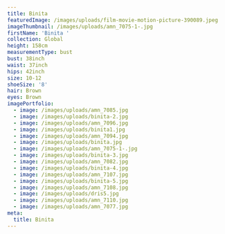 ```yaml
---
title: Binita
featuredImage: /images/uploads/film-movie-motion-picture-390089.jpeg
imageThumbnail: /images/uploads/amn_7075-1-.jpg
firstName: 'Binita '
collection: Global
height: 158cm
measurementType: bust
bust: 38inch
waist: 37inch
hips: 42inch
size: 10-12
shoeSize: '8'
hair: Brown
eyes: Brown
imagePortfolio:
  - image: /images/uploads/amn_7085.jpg
  - image: /images/uploads/binita-2.jpg
  - image: /images/uploads/amn_7096.jpg
  - image: /images/uploads/binita1.jpg
  - image: /images/uploads/amn_7094.jpg
  - image: /images/uploads/binita.jpg
  - image: /images/uploads/amn_7075-1-.jpg
  - image: /images/uploads/binita-3.jpg
  - image: /images/uploads/amn_7082.jpg
  - image: /images/uploads/binita-4.jpg
  - image: /images/uploads/amn_7107.jpg
  - image: /images/uploads/binita-5.jpg
  - image: /images/uploads/amn_7108.jpg
  - image: /images/uploads/dris5.jpg
  - image: /images/uploads/amn_7110.jpg
  - image: /images/uploads/amn_7077.jpg
meta:
  title: Binita
---
```


